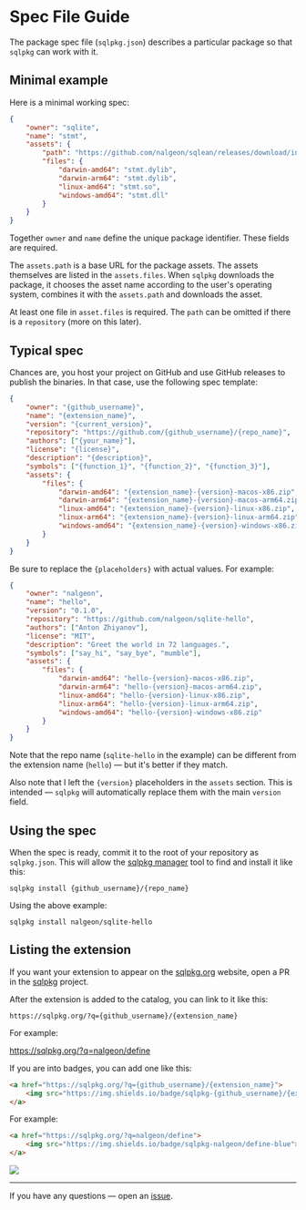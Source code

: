 # Spec File Guide

The package spec file (`sqlpkg.json`) describes a particular package so that `sqlpkg` can work with it.

## Minimal example

Here is a minimal working spec:

```json
{
    "owner": "sqlite",
    "name": "stmt",
    "assets": {
        "path": "https://github.com/nalgeon/sqlean/releases/download/incubator",
        "files": {
            "darwin-amd64": "stmt.dylib",
            "darwin-arm64": "stmt.dylib",
            "linux-amd64": "stmt.so",
            "windows-amd64": "stmt.dll"
        }
    }
}
```

Together `owner` and `name` define the unique package identifier. These fields are required.

The `assets.path` is a base URL for the package assets. The assets themselves are listed in the `assets.files`. When `sqlpkg` downloads the package, it chooses the asset name according to the user's operating system, combines it with the `assets.path` and downloads the asset.

At least one file in `asset.files` is required. The `path` can be omitted if there is a `repository` (more on this later).

## Typical spec

Chances are, you host your project on GitHub and use GitHub releases to publish the binaries. In that case, use the following spec template:

```json
{
    "owner": "{github_username}",
    "name": "{extension_name}",
    "version": "{current_version}",
    "repository": "https://github.com/{github_username}/{repo_name}",
    "authors": ["{your_name}"],
    "license": "{license}",
    "description": "{description}",
    "symbols": ["{function_1}", "{function_2}", "{function_3}"],
    "assets": {
        "files": {
            "darwin-amd64": "{extension_name}-{version}-macos-x86.zip",
            "darwin-arm64": "{extension_name}-{version}-macos-arm64.zip",
            "linux-amd64": "{extension_name}-{version}-linux-x86.zip",
            "linux-arm64": "{extension_name}-{version}-linux-arm64.zip",
            "windows-amd64": "{extension_name}-{version}-windows-x86.zip"
        }
    }
}
```

Be sure to replace the `{placeholders}` with actual values. For example:

```json
{
    "owner": "nalgeon",
    "name": "hello",
    "version": "0.1.0",
    "repository": "https://github.com/nalgeon/sqlite-hello",
    "authors": ["Anton Zhiyanov"],
    "license": "MIT",
    "description": "Greet the world in 72 languages.",
    "symbols": ["say_hi", "say_bye", "mumble"],
    "assets": {
        "files": {
            "darwin-amd64": "hello-{version}-macos-x86.zip",
            "darwin-arm64": "hello-{version}-macos-arm64.zip",
            "linux-amd64": "hello-{version}-linux-x86.zip",
            "linux-arm64": "hello-{version}-linux-arm64.zip",
            "windows-amd64": "hello-{version}-windows-x86.zip"
        }
    }
}
```

Note that the repo name (`sqlite-hello` in the example) can be different from the extension name (`hello`) — but it's better if they match.

Also note that I left the `{version}` placeholders in the `assets` section. This is intended — `sqlpkg` will automatically replace them with the main `version` field.

## Using the spec

When the spec is ready, commit it to the root of your repository as `sqlpkg.json`. This will allow the [sqlpkg manager](https://github.com/nalgeon/sqlpkg-cli) tool to find and install it like this:

```
sqlpkg install {github_username}/{repo_name}
```

Using the above example:

```
sqlpkg install nalgeon/sqlite-hello
```

## Listing the extension

If you want your extension to appear on the [sqlpkg.org](https://sqlpkg.org/) website, open a PR in the [sqlpkg](https://github.com/nalgeon/sqlpkg) project.

After the extension is added to the catalog, you can link to it like this:

```
https://sqlpkg.org/?q={github_username}/{extension_name}
```

For example:

<https://sqlpkg.org/?q=nalgeon/define>

If you are into badges, you can add one like this:

```html
<a href="https://sqlpkg.org/?q={github_username}/{extension_name}">
    <img src="https://img.shields.io/badge/sqlpkg-{github_username}/{extension_name}-blue">
</a>
```

For example:

```html
<a href="https://sqlpkg.org/?q=nalgeon/define">
    <img src="https://img.shields.io/badge/sqlpkg-nalgeon/define-blue">
</a>
```

<a href="https://sqlpkg.org/?q=nalgeon/define">
    <img src="https://img.shields.io/badge/sqlpkg-nalgeon/define-blue">
</a>

---

If you have any questions — open an [issue](https://github.com/nalgeon/sqlpkg/issues/new).
